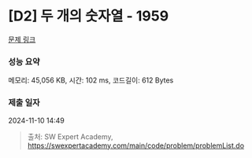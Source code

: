 # [D2] 두 개의 숫자열 - 1959 

[문제 링크](https://swexpertacademy.com/main/code/problem/problemDetail.do?contestProbId=AV5PpoFaAS4DFAUq) 

### 성능 요약

메모리: 45,056 KB, 시간: 102 ms, 코드길이: 612 Bytes

### 제출 일자

2024-11-10 14:49



> 출처: SW Expert Academy, https://swexpertacademy.com/main/code/problem/problemList.do
